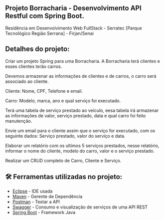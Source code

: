 ## Projeto Borracharia - Desenvolvimento API Restful com Spring Boot.

Residência em Desenvolvimento Web FullStack - Serratec [Parque Tecnológico Região Serrana] - Firjan/Senai

## Detalhes do projeto:

Criar um projeto Spring para uma Borracharia. 
A Borracharia terá clientes e esses clientes terão carros.

Devemos armazenar as informações de clientes e de carros, o carro será associado ao cliente.

Cliente: Nome, CPF, Telefone e email.

Carro: Modelo, marca, ano e qual serviço foi executado.

Terá uma tabela de serviço prestado ao veículo, eesa tabela irá armazenar as informações de valor, serviço prestado, data e qual carro foi feito manutenção.

Envie um email para o cliente assim que o serviço for executado, com os seguinte dados: Serviço prestado, valor do serviço e data.

Elaborar um relatório com os ultimos 5 serviços prestados, nesse relatório, informar o nome do cliente, modelo do carro, valor e o serviço prestado.

Realizar um CRUD completo de Carro, Cliente e Serviço.


## 🛠️ Ferramentas utilizadas no projeto:

* [Eclipse](https://www.eclipse.org/) - IDE usada
* [Maven](https://maven.apache.org/) - Gerente de Dependência
* [Postman](https://www.postman.com/) - Testar a API
* [Swagger](https://swagger.io/) - Consumo e visualização de serviços de uma API REST
* [Spring Boot](https://spring.io/projects/spring-boot) - Framework Java





